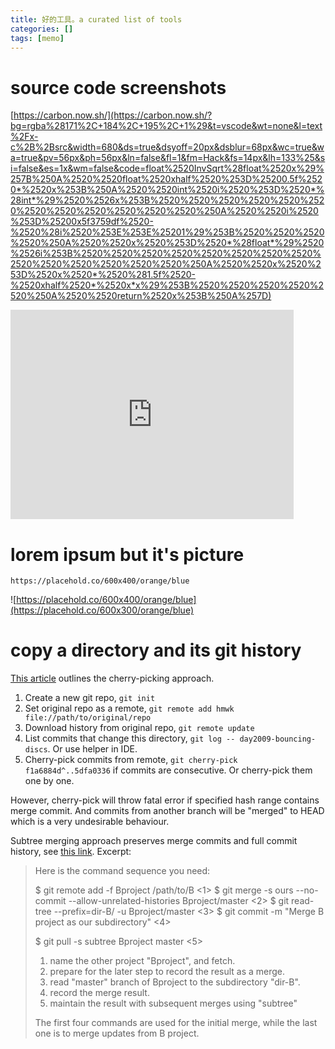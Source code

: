 ```yaml
---
title: 好的工具。a curated list of tools
categories: []
tags: [memo]
---
```


# source code screenshots

[https://carbon.now.sh/](https://carbon.now.sh/?bg=rgba%28171%2C+184%2C+195%2C+1%29&t=vscode&wt=none&l=text%2Fx-c%2B%2Bsrc&width=680&ds=true&dsyoff=20px&dsblur=68px&wc=true&wa=true&pv=56px&ph=56px&ln=false&fl=1&fm=Hack&fs=14px&lh=133%25&si=false&es=1x&wm=false&code=float%2520InvSqrt%28float%2520x%29%257B%250A%2520%2520float%2520xhalf%2520%253D%25200.5f%2520*%2520x%253B%250A%2520%2520int%2520i%2520%253D%2520*%28int*%29%2520%2526x%253B%2520%2520%2520%2520%2520%2520%2520%2520%2520%2520%2520%2520%250A%2520%2520i%2520%253D%25200x5f3759df%2520-%2520%28i%2520%253E%253E%25201%29%253B%2520%2520%2520%2520%250A%2520%2520x%2520%253D%2520*%28float*%29%2520%2526i%253B%2520%2520%2520%2520%2520%2520%2520%2520%2520%2520%2520%2520%2520%2520%250A%2520%2520x%2520%253D%2520x%2520*%2520%281.5f%2520-%2520xhalf%2520*%2520x*x%29%253B%2520%2520%2520%2520%2520%250A%2520%2520return%2520x%253B%250A%257D)

<iframe
src="https://carbon.now.sh/embed?bg=rgba%28171%2C+184%2C+195%2C+1%29&t=vscode&wt=none&l=text%2Fx-c%2B%2Bsrc&width=680&ds=true&dsyoff=20px&dsblur=68px&wc=true&wa=true&pv=56px&ph=56px&ln=false&fl=1&fm=Hack&fs=14px&lh=133%25&si=false&es=1x&wm=false&code=float%2520InvSqrt%28float%2520x%29%257B%250A%2520%2520float%2520xhalf%2520%253D%25200.5f%2520*%2520x%253B%250A%2520%2520int%2520i%2520%253D%2520*%28int*%29%2520%2526x%253B%2520%2520%2520%2520%2520%2520%2520%2520%2520%2520%2520%2520%250A%2520%2520i%2520%253D%25200x5f3759df%2520-%2520%28i%2520%253E%253E%25201%29%253B%2520%2520%2520%2520%250A%2520%2520x%2520%253D%2520*%28float*%29%2520%2526i%253B%2520%2520%2520%2520%2520%2520%2520%2520%2520%2520%2520%2520%2520%2520%250A%2520%2520x%2520%253D%2520x%2520*%2520%281.5f%2520-%2520xhalf%2520*%2520x*x%29%253B%2520%2520%2520%2520%2520%250A%2520%2520return%2520x%253B%250A%257D"
style="width: 453px; height: 335px; border:0; transform: scale(1); overflow:hidden;"
sandbox="allow-scripts allow-same-origin">
</iframe>

# lorem ipsum but it's picture

`https://placehold.co/600x400/orange/blue`

![https://placehold.co/600x400/orange/blue](https://placehold.co/600x300/orange/blue)

# copy a directory and its git history

[This article](https://www.baeldung.com/linux/git-copy-commits-between-repos) outlines the cherry-picking approach.

1. Create a new git repo, `git init`
2. Set original repo as a remote, `git remote add hmwk file://path/to/original/repo`
3. Download history from original repo, `git remote update`
4. List commits that change this directory, `git log -- day2009-bouncing-discs`. Or use helper in IDE.
5. Cherry-pick commits from remote, `git cherry-pick f1a6884d^..5dfa0336` if commits are consecutive. Or cherry-pick them one by one.

However, cherry-pick will throw fatal error if specified hash range contains merge commit.
And commits from another branch will be "merged" to HEAD which is a very undesirable behaviour.

Subtree merging approach preserves merge commits and full commit history,
see [this link](https://mirrors.edge.kernel.org/pub/software/scm/git/docs/howto/using-merge-subtree.html).
Excerpt:

> Here is the command sequence you need:
>
> $ git remote add -f Bproject /path/to/B <1>
> $ git merge -s ours --no-commit --allow-unrelated-histories Bproject/master <2>
> $ git read-tree --prefix=dir-B/ -u Bproject/master <3>
> $ git commit -m "Merge B project as our subdirectory" <4>
>
> $ git pull -s subtree Bproject master <5>
>
> 1. name the other project "Bproject", and fetch.
> 2. prepare for the later step to record the result as a merge.
> 3. read "master" branch of Bproject to the subdirectory "dir-B".
> 4. record the merge result.
> 5. maintain the result with subsequent merges using "subtree"
>
> The first four commands are used for the initial merge, while the last one is to merge updates from B project.
